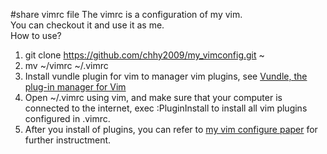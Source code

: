 #share vimrc file
The vimrc is a configuration of my vim.  
You can checkout it and use it as me.  
How to use?  
1. git clone https://github.com/chhy2009/my_vimconfig.git  ~  
2. mv ~/vimrc ~/.vimrc  
3. Install vundle plugin for vim to manager vim plugins, see [Vundle, the plug-in manager for Vim](https://github.com/VundleVim/Vundle.vim)  
4. Open ~/.vimrc using vim, and make sure that your computer is connected to the internet, exec :PluginInstall to install all vim plugins configured in .vimrc.
5. After you install of plugins, you can refer to [my vim configure paper](https://chhy2009.github.io/tags/vim/) for further instructment.
